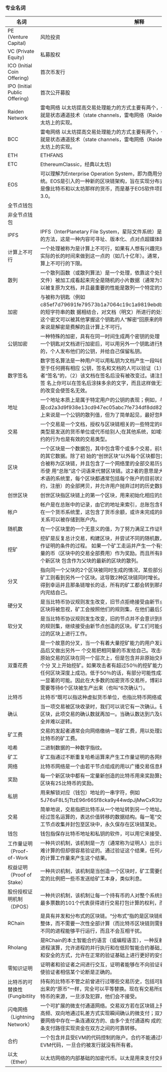 ### 专业名词

|名词|解释|
|---|---|
|PE (Venture Capital)| 风险投资 |
|VC (Private Equity)| 私募股权 |
|ICO (Initial Coin Offering) | 首次币发行 |
|IPO (Initial Public Offering) | 首次公开募股 |
|Raiden Network| 雷电网络 以太坊提高交易处理能力的方式主要有两个，一个是分片技术（shard），另一个就是状态通道技术（state channels，雷电网络（Raiden Network）是状态通道技术在以太坊上的实现。 |
|BCC| 雷电网络  以太坊提高交易处理能力的方式主要有两个，一个是分片技术（shard），另一个就是状态通道技术（state channels，雷电网络（Raiden Network）是状态通道技术在以太坊上的实现。| |
|ETH| ETHFANS|
|ETC|EthereumClassic，经典以太坊) |
|EOS|可以理解为Enterprise Operation System，即为商用分布式应用设计的一款区块链操作系统。EOS是引入的一种新的区块链架构，旨在实现分布式应用的性能扩展。注意，它并不是像比特币和以太坊那样的货币，而是基于EOS软件项目之上发布的代币，被称为区块链3.0。 |
|全节点钱包| |
|非全节点钱包 |
|IPFS | IPFS（InterPlanetary File System，星际文件系统）是永久的、去中心化保存和共享文件的方法，这是一种内容可寻址、版本化、点对点超媒体的分布式协议|
|计算上不可行 |一个处理被称为是计算上不可行，如果有人想有兴趣完成一个处理但是需要采取一种不切实际的长的时间来做到这一点的（如几十亿年）。通常，2的80次方的计算步骤被认为是计算上不可行的下限。 |
|散列 |一个散列函数（或散列算法）是一个处理，依靠这个处理，一个文档（比如一个数据块或文件）被加工成看起来完全是随机的小片数据（通常为32个字节），从中没有意义的数据可以被复原为文档，并且最重要的性能是散列一个特定的文档的结果总是一样的。 |
|加密 |与被称为钥匙（例如 c85ef7d79691fe79573b1a7064c19c1a9819ebdbd1faaab1a8ec92344438aaf4）的短字符串的数 据相结合，对文档（明文）所进行的处理。加密会产生一个输出（密文），这个密文可以被其他掌握这个钥匙的人“解密”回原来的明文，但是对于没有掌握钥匙的 人来说是解密是费解的且计算上不可行。 |
|公钥加密 |一种特殊的加密，具有在同一时间生成两个密钥的处理（通常称为私钥和公钥），使得利用一个钥匙对文档进行加密后，可以用另外一个钥匙进行解密。一般地，正如其名字所建议的，个人发布他们的公钥，并给自己保留私钥。 |
|数字签名 | 数字签名算法是一种用户可以用私钥为文档产生一段叫做签名的短字符串数据的处理，以至于任何拥有相应 公钥，签名和文档的人可以验证（1）该文件是由特定的私钥的拥有者“签名”的，（2）该文档在签名后没有被改变过。请注意，这不同于传统的签名，在传统签 名上你可以在签名后涂抹多余的文字，而且这样做无法被分辨;在数字签名后任何对文档的改变会使签名无效。|
|地址 | 一个地址本质上是属于特定用户的公钥的表现；例如，与上面给出的私钥的相关联的地址是cd2a3d9f938e13cd947ec05abc7fe734df8dd826。注意，在实际中，地址从技术上来说是一个公钥的散列值，但为了简单起见，最好忽略这种区别。|
|交易 | 一个交易是一个文档，授权与区块链相关的一些特定的动作。在一种货币里，主要的交易类型是发送的货币单位或代币给别人;在其他系统，如域名注册，作出和完成报价和订立合约的行为也是有效的交易类型。|
|区块 | 一个区块是一个数据包，其中包含零个或多个交易，前块（“父块”）的散列值，以及可选的其它数据。除了初 始的“创世区块”以外每个区块都包含它父块的散列值，区块的全部集合被称为区块链，并且包含了一个网络里的全部交易历史。注意有些基于区块链的加密货币使 用“总账”这个词语来代替区块链。这2者的意思是大致相同的，虽然在使用“总账”这个术语的系统里，每个区块都通常包括每个账户的目前状态（比如货币余 额，部分履行的合约，注册）的全部拷贝，并允许用户抛弃过时的历史数据。|
|创世区块 | 创世区块指区块链上的第一个区块，用来初始化相应的加密货币。 |
|帐户 | 帐户是在总账中的记录，由它的地址来索引，总账包含有关该帐户的状态的完整的数据。在一个货币系统里，这包含了货币余额，或许未完成的的交易订单;在其它情况下更复杂的关系可以被存储到账户内。 |
|随机数 | 在一个区块里的一个无意义的值，为了努力满足工作证明的条件来进行调整。 |
|挖矿 |挖矿是反复总计交易，构建区块，并尝试不同的随机数，直到找到一个随机数可以符合工作证明的条件的过程。 如果一个矿工走运并产生一个有效的区块的话，会被授予的一定数量的币（区块中的交易全部费用）作为奖励。而且所有的矿工开始尝试创建新的区块，这个新区块 包含作为父块的最新的区块的散列。 |
|分叉| 指向同一个父块的2个区块被同时生成的情况，某些部分的矿工看到其中一个区块，其他的矿工则看到另外一个区块。这导致2种区块链同时增长。通常来说，随着在一个链上的矿工得到幸运并且那条链增长的话，所有的矿工都会转到那条链上，数学上分几乎会在4个区块内完结自己。|
|硬分叉 | 是当比特币协议规则发生改变，旧节点拒绝接受由新节点创造的区块的情况。违反规则的区块将被忽视，矿工会按照他们的规则集，在他们最后见证的区块之后创建区块。|
|软分叉 | 是当比特币协议规则发生改变，旧的节点并不会意识到规则是不同的，它们将遵循改变后的规则集，继续接受由新节点创造的区块。矿工们可能会在他们完全没有理解，或者验证过的区块上进行工作。|
|双重花费| 是一个故意的分叉，当一个有着大量挖矿能力的用户发送一个交易来购买产品，在收到产品后又做出另外一 个交易把相同量的币发给自己。攻击者创造一个区块，这个区块和包含原始交易的区块在同一个层次上，但是包含并非原始交易而是第二个交易，并且开始在这个分 叉上开始挖矿。如果攻击者有超过50％的挖矿能力的话，双重花费最终可以在保证在任何区块深度上成功。低于50％的话，有部分可能性成功。但是它经常在深 度2-5上有唯一显著的可能。因此在大多数的加密货币交易所，博彩站点还有金融服务在接受支付之前需要等待6个区块被生产出来（也叫“6次确认”）。|
|比特币| 比特币”既可以指这种虚拟货币单位，也指比特币网络或者网络节点使用的比特币软件。 |
|确认 |当一项交易被区块收录时，我们可以说它有一次确认。矿工们在此区块之后每再产生一个区块，此项交易的确认数就再加一。当确认数达到六及以上时，通常认为这笔交易比较安全并难以逆转。 |
|矿工费 |交易的发起者通常会向网络缴纳一笔矿工费，用以处理这笔交易。大多数的交易需要0.5毫比特币的矿工费。 |
|哈希 |二进制数据的一种数字指纹。 |
|矿工 | 矿工指通过不断重复哈希运算来产生工作量证明的各网络节点。|
|网络| 比特币网络是一个由若干节点组成的用以广播交易信息和数据区块的P2P网络。 |
|奖励 |每一个新区块中都有一定量新创造的比特币用来奖励算出工作量证明的矿工。现阶段每一区块有25比特币的奖励。 |
|私钥| 用来解锁对应（钱包）地址的一串字符，例如5J76sF8L5jTtzE96r66Sf8cka9y44wdpJjMwCxR3tzLh3ibVPxh。|
|交易|简单地说，交易指把比特币从一个地址转到另一个地址。更准确地说，一笔“交易”指一个经过签名运算的，表达价值转移的数据结构。每一笔“交易”都经过比特币网络传输，由矿工节点收集并封包至区块中，永久保存在区块链某处。 |
|钱包|钱包指保存比特币地址和私钥的软件，可以用它来接受、发送、储存你的比特币。 |
|工作量证明（Proof-of-Work | 一种共识机制，该机制是一方（通常称为证明人）出示计算结果，这个结果众所周知是很难计算的但却很容易验证的。通过验证这个结果，任何人都能够确认证明人执行了一定量的计算工作量来产生这个结果。|
|权益证明（Proof of Stake） | 一种共识机制，该机制是当创造一个区块时，矿工需要创建一个“币权”交易，交易会按设定的比例把一些币发送给矿工本身，类似利息。|
|股份授权证明机制（DPOS） | 一种共识机制，该机制让每一个持有币的人对整个系统资源当代表的人进行投票，而获得最多票数的101个代表获得进行交易打包计算的权利，而系统给予对应的奖励。|
|RChain | 是具有并发和分布式的区块链。“分布式”指的是区块链细分成组合件，它连成一个统一的整体，而不需要一次性全部计算（而比特币区块链则需要）。“并发”的意思是，这个分支使不同的进程能够平行运行，而且不会互相干扰。|
|Rholang |是RChain的本土智能合约语言（或编程语言），一种反射性的、高阶过程编程语言，基于进程演算，允许进程的并行执行和在低阶智能合约基础上组合高阶智能合约，以一种高效和安全的方式，允许在正常的验证基础上进行更好的安全性测试和模拟 |
|零知识证明 | 证明者和验证者之间进行交互，证明者能够在不向验证者提供任何有用的信息的情况下，使验证者相信某个论断是正确的。|
|比特币的可替换性(Fungibitlity |持有的比特币不管之前曾进行过哪些交易历史，包括可能涉及过毒品交易等，这都与刚挖出来的“原币”一样，完全可以平等替换。现在有交易所或其他服务公司会追踪用户账户比特币的来源，一旦涉及犯罪，他们会不接受。 |
|闪电网络（Lightning Network） |一个可扩展的微支付通道网络。交易双方若在区块链上预先设有支付通道，就可以多次、高频、双向地通过轧差方式实现瞬间确认的微支付；双方若无直接的点对点支付通道，只要网络中存在一条连通双方的、由多个支付通道构 成的支付路径，闪电网络也可以利用这条支付路径实现资金在双方之间的可靠转移。 |
|合约 |一个包含并且受EVM的代码控制的账户。合约不能通过私钥直接进行控制，除非被编译成EVM代码，一旦合约被发行就没有所有者。 |
|以太（Ether） |以太坊网络的内部基础的加密代币。以太是用来支付交易和以太坊交易的计算费用。|

